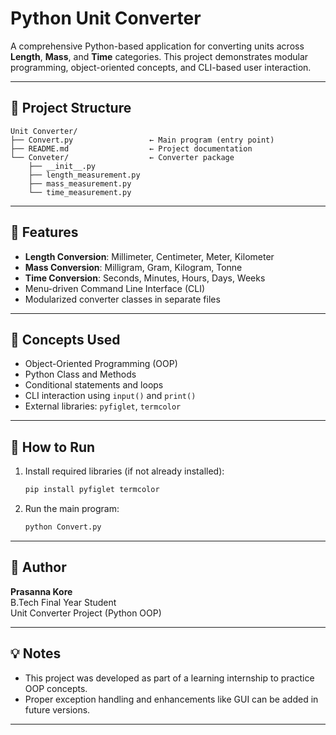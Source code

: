 # Python Unit Converter

A comprehensive Python-based application for converting units across **Length**, **Mass**, and **Time** categories. This project demonstrates modular programming, object-oriented concepts, and CLI-based user interaction.

---

## 📁 Project Structure

```
Unit Converter/
├── Convert.py                 ← Main program (entry point)
├── README.md                  ← Project documentation
└── Conveter/                  ← Converter package
    ├── __init__.py
    ├── length_measurement.py
    ├── mass_measurement.py
    └── time_measurement.py
```

---

## 🔧 Features

- **Length Conversion**: Millimeter, Centimeter, Meter, Kilometer
- **Mass Conversion**: Milligram, Gram, Kilogram, Tonne
- **Time Conversion**: Seconds, Minutes, Hours, Days, Weeks
- Menu-driven Command Line Interface (CLI)
- Modularized converter classes in separate files

---

## 🧠 Concepts Used

- Object-Oriented Programming (OOP)
- Python Class and Methods
- Conditional statements and loops
- CLI interaction using `input()` and `print()`
- External libraries: `pyfiglet`, `termcolor`

---

## 🚀 How to Run

1. Install required libraries (if not already installed):
    ```bash
    pip install pyfiglet termcolor
    ```

2. Run the main program:
    ```bash
    python Convert.py
    ```

---

## 📌 Author

**Prasanna Kore**  
B.Tech Final Year Student  
Unit Converter Project (Python OOP)

---

## 💡 Notes

- This project was developed as part of a learning internship to practice OOP concepts.
- Proper exception handling and enhancements like GUI can be added in future versions.

---